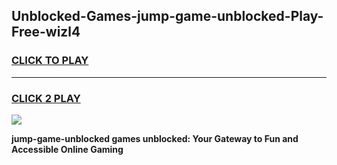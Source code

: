 
## Unblocked-Games-jump-game-unblocked-Play-Free-wizl4
<h3>
<a href="https://premium76.site?title=jump-game-unblocked&ref=17A">CLICK TO PLAY</a></h3>
<hr>

<h3>
<a href="https://premium76.site?title=jump-game-unblocked&ref=17A">CLICK 2 PLAY</a>
  
</h3>

<a href="https://premium76.site?title=jump-game-unblocked&ref=17A"><img src="https://clearcache.store/games.png"></a>


**jump-game-unblocked games unblocked: Your Gateway to Fun and Accessible Online Gaming**
